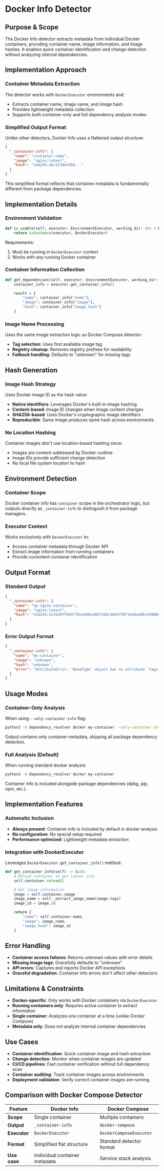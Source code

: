 # Docker Info Detector

## Purpose & Scope

The Docker Info detector extracts metadata from individual Docker containers, providing container name, image information, and image hashes. It enables quick container identification and change detection without analyzing internal dependencies.

## Implementation Approach

### Container Metadata Extraction

The detector works with `DockerExecutor` environments and:

- Extracts container name, image name, and image hash
- Provides lightweight metadata collection
- Supports both container-only and full dependency analysis modes

### Simplified Output Format

Unlike other detectors, Docker Info uses a flattened output structure:

```json
{
  "_container-info": {
    "name": "container-name",
    "image": "nginx:latest",
    "hash": "sha256:abc123def456..."
  }
}
```

This simplified format reflects that container metadata is fundamentally different from package dependencies.

## Implementation Details

### Environment Validation

```python
def is_usable(self, executor: EnvironmentExecutor, working_dir: str = None) -> bool:
    return isinstance(executor, DockerExecutor)
```

Requirements:

1. Must be running in `DockerExecutor` context
2. Works with any running Docker container

### Container Information Collection

```python
def get_dependencies(self, executor: EnvironmentExecutor, working_dir: str = None) -> Dict[str, Any]:
    container_info = executor.get_container_info()

    result = {
        "name": container_info["name"],
        "image": container_info["image"],
        "hash": container_info["image_hash"]
    }
```

### Image Name Processing

Uses the same image extraction logic as Docker Compose detector:

- **Tag selection**: Uses first available image tag
- **Registry cleanup**: Removes registry prefixes for readability
- **Fallback handling**: Defaults to "unknown" for missing tags

## Hash Generation

### Image Hash Strategy

Uses Docker image ID as the hash value:

- **Native identifiers**: Leverages Docker's built-in image hashing
- **Content-based**: Image ID changes when image content changes
- **SHA256-based**: Uses Docker's cryptographic image identifiers
- **Reproducible**: Same image produces same hash across environments

### No Location Hashing

Container images don't use location-based hashing since:

- Images are content-addressed by Docker runtime
- Image IDs provide sufficient change detection
- No local file system location to hash

## Environment Detection

### Container Scope

Docker container info has `container` scope in the orchestrator logic, but outputs directly as `_container-info` to distinguish it from package managers.

### Executor Context

Works exclusively with `DockerExecutor` to:

- Access container metadata through Docker API
- Extract image information from running containers
- Provide consistent container identification

## Output Format

### Standard Output

```json
{
  "_container-info": {
    "name": "my-nginx-container",
    "image": "nginx:latest",
    "hash": "sha256:2cd1d97f893f70cee86a38b7160c30e5750f3ed6ad86c598884ca9c6a563a501"
  }
}
```

### Error Output Format

```json
{
  "_container-info": {
    "name": "my-container",
    "image": "unknown",
    "hash": "unknown",
    "error": "AttributeError: 'NoneType' object has no attribute 'tags'"
  }
}
```

## Usage Modes

### Container-Only Analysis

When using `--only-container-info` flag:

```bash
python3 -m dependency_resolver docker my-container --only-container-info
```

Output contains only container metadata, skipping all package dependency detection.

### Full Analysis (Default)

When running standard docker analysis:

```bash
python3 -m dependency_resolver docker my-container
```

Container info is included alongside package dependencies (dpkg, pip, npm, etc.).

## Implementation Features

### Automatic Inclusion

- **Always present**: Container info is included by default in docker analysis
- **No configuration**: No special setup required
- **Performance optimized**: Lightweight metadata extraction

### Integration with DockerExecutor

Leverages `DockerExecutor.get_container_info()` method:

```python
def get_container_info(self) -> dict:
    # Reload container to get latest info
    self.container.reload()

    # Get image information
    image = self.container.image
    image_name = self._extract_image_name(image.tags)
    image_id = image.id

    return {
        "name": self.container.name,
        "image": image_name,
        "image_hash": image_id
    }
```

## Error Handling

- **Container access failures**: Returns unknown values with error details
- **Missing image tags**: Gracefully defaults to "unknown"
- **API errors**: Captures and reports Docker API exceptions
- **Graceful degradation**: Container info errors don't affect other detectors

## Limitations & Constraints

- **Docker-specific**: Only works with Docker containers via `DockerExecutor`
- **Running containers only**: Requires active container to extract information
- **Single container**: Analyzes one container at a time (unlike Docker Compose)
- **Metadata only**: Does not analyze internal container dependencies

## Use Cases

- **Container identification**: Quick container image and hash extraction
- **Change detection**: Monitor when container images are updated
- **CI/CD pipelines**: Fast container verification without full dependency scan
- **Container auditing**: Track container images across environments
- **Deployment validation**: Verify correct container images are running

## Comparison with Docker Compose Detector

| Feature | Docker Info | Docker Compose |
|---------|-------------|----------------|
| **Scope** | Single container | Multiple containers |
| **Output** | `_container-info` | `docker-compose` |
| **Executor** | `DockerExecutor` | `DockerComposeExecutor` |
| **Format** | Simplified flat structure | Standard detector format |
| **Use case** | Individual container metadata | Service stack analysis |
